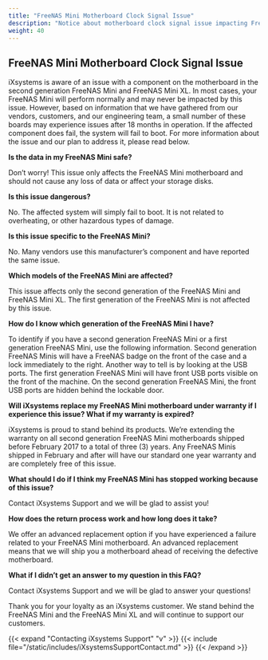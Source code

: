 ```yaml
---
title: "FreeNAS Mini Motherboard Clock Signal Issue"
description: "Notice about motherboard clock signal issue impacting FreeNAS Mini systems."
weight: 40
---
```


## FreeNAS Mini Motherboard Clock Signal Issue

iXsystems is aware of an issue with a component on the motherboard in the second generation FreeNAS Mini and FreeNAS Mini XL. In most cases, your FreeNAS Mini will perform normally and may never be impacted by this issue. However, based on information that we have gathered from our vendors, customers, and our engineering team, a small number of these boards may experience issues after 18 months in operation. If the affected component does fail, the system will fail to boot. For more information about the issue and our plan to address it, please read below.

**Is the data in my FreeNAS Mini safe?**

Don’t worry! This issue only affects the FreeNAS Mini motherboard and should not cause any loss of data or affect your storage disks.

**Is this issue dangerous?**

No. The affected system will simply fail to boot. It is not related to overheating, or other hazardous types of damage.

**Is this issue specific to the FreeNAS Mini?**

No. Many vendors use this manufacturer’s component and have reported the same issue.

**Which models of the FreeNAS Mini are affected?**

This issue affects only the second generation of the FreeNAS Mini and FreeNAS Mini XL. The first generation of the FreeNAS Mini is not affected by this issue.

**How do I know which generation of the FreeNAS Mini I have?**

To identify if you have a second generation FreeNAS Mini or a first generation FreeNAS Mini,  use the following information. Second generation FreeNAS Minis will have a FreeNAS badge on the front of the case and a lock immediately to the right. Another way to tell is by looking at the USB ports. The first generation FreeNAS Mini will have front USB ports visible on the front of the machine. On the second generation FreeNAS Mini, the front USB ports are hidden behind the lockable door.

**Will iXsystems replace my FreeNAS Mini motherboard under warranty if I experience this issue? What if my warranty is expired?**

iXsystems is proud to stand behind its products. We’re extending the warranty on all second generation FreeNAS Mini motherboards shipped before February 2017 to a total of three (3) years. Any FreeNAS Minis shipped in February and after will have our standard one year warranty and are completely free of this issue.

**What should I do if I think my FreeNAS Mini has stopped working because of this issue?**

Contact iXsystems Support and we will be glad to assist you!

**How does the return process work and how long does it take?**

We offer an advanced replacement option if you have experienced a failure related to your FreeNAS Mini motherboard. An advanced replacement means that we will ship you a motherboard ahead of receiving the defective motherboard.

**What if I didn’t get an answer to my question in this FAQ?**

Contact iXsystems Support and we will be glad to answer your questions!

Thank you for your loyalty as an iXsystems customer. We stand behind the FreeNAS Mini and the FreeNAS Mini XL and will continue to support our customers.

{{< expand "Contacting iXsystems Support" "v" >}}
{{< include file="/static/includes/iXsystemsSupportContact.md" >}}
{{< /expand >}}
